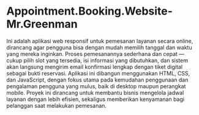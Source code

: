 # Appointment.Booking.Website-Mr.Greenman

Ini adalah aplikasi web responsif untuk pemesanan layanan secara online, dirancang agar pengguna bisa dengan mudah memilih tanggal dan waktu yang mereka inginkan. Proses pemesanannya sederhana dan cepat — cukup pilih slot yang tersedia, isi informasi yang dibutuhkan, dan sistem akan langsung mengirim email konfirmasi lengkap dengan tiket digital sebagai bukti reservasi. Aplikasi ini dibangun menggunakan HTML, CSS, dan JavaScript, dengan fokus utama pada kemudahan penggunaan dan pengalaman pengguna yang mulus, baik di desktop maupun perangkat mobile. Proyek ini dirancang untuk membantu bisnis mengelola jadwal layanan dengan lebih efisien, sekaligus memberikan kenyamanan bagi pelanggan saat melakukan pemesanan.

